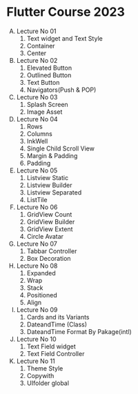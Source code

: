 <h1>
    Flutter Course 2023
</h1>


<ol type="A">
    <li>Lecture No 01
        <ol type="1">
            <li>Text widget and Text Style</li>
            <li>Container</li>
            <li>Center</li>
        </ol>
    </li>
    <li>Lecture No 02
        <ol type="1">
            <li>Elevated Button</li>
            <li>Outlined Button</li>
            <li>Text Button</li>
            <li>Navigators(Push & POP)</li>
        </ol>
    </li>
    <li>Lecture No 03
        <ol type="1">
            <li>Splash Screen </li>
            <li>Image Asset</li>
        </ol>
    </li>
    <li>Lecture No 04
        <ol type="1">
            <li>Rows</li>
            <li>Columns</li>
            <li>InkWell</li>
            <li>Single Child Scroll View</li>
            <li>Margin & Padding</li>
            <li>Padding</li>
        </ol>
    </li>
    <li>Lecture No 05
        <ol type="1">
            <li>Listview Static</li>
            <li>Listview Builder</li>
            <li>Listview Separated</li>
            <li>ListTile</li>
        </ol>
    </li>
    <li>Lecture No 06
        <ol type="1">
            <li>GridView Count</li>
            <li>GridView Builder</li>
            <li>GridView Extent</li>
            <li>Circle Avatar</li>
        </ol>
    </li>
    <li>Lecture No 07
        <ol type="1">
            <li>Tabbar Controller</li>
            <li>Box Decoration</li>
        </ol>
    </li>
    <li>Lecture No 08
        <ol type="1">
            <li>Expanded</li>
            <li>Wrap</li>
            <li>Stack</li>
            <li>Positioned</li>
            <li>Align</li>
        </ol>
    </li>
    <li>Lecture No 09
        <ol type="1">
            <li>Cards and its Variants</li>
            <li>DateandTime (Class)</li>
            <li>DateandTime Format By Pakage(intl)</li>
        </ol>
    </li>
    <li>Lecture No 10
        <ol type="1">
            <li>Text Field widget </li>
            <li>Text Field Controller </li>
        </ol>
    </li>
    <li>
        Lecture No 11
        <ol type="1">
            <li>Theme Style</li>
            <li>Copywith</li>
            <li>UIfolder global</li>
        </ol>
    </li>
</ol>
